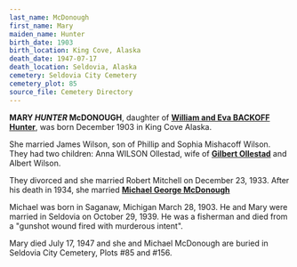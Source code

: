 ```yaml
---
last_name: McDonough
first_name: Mary
maiden_name: Hunter
birth_date: 1903
birth_location: King Cove, Alaska
death_date: 1947-07-17
death_location: Seldovia, Alaska
cemetery: Seldovia City Cemetery
cemetery_plot: 85
source_file: Cemetery Directory
---
```

**MARY *HUNTER* McDONOUGH**, daughter of [**William and Eva BACKOFF Hunter**](../_families/Hunter_Family.md), was born December 1903  in King Cove Alaska. 

She married James Wilson, son of Phillip and Sophia Mishacoff Wilson. They had two children: Anna WILSON Ollestad, wife of [**Gilbert Ollestad**](./Ollestad_Gilbert.md) and Albert Wilson. 

They divorced and she married Robert Mitchell on December 23, 1933. After his death in 1934, she married [**Michael George McDonough**](./McDonough_Michael_George.md)

Michael was born in Saganaw, Michigan March 28, 1903. He and Mary were married in Seldovia on October 29, 1939. He was a fisherman and died from a "gunshot wound fired with murderous intent".

Mary died July 17, 1947 and she and Michael McDonough are buried in Seldovia City Cemetery, Plots #85 and \#156.

